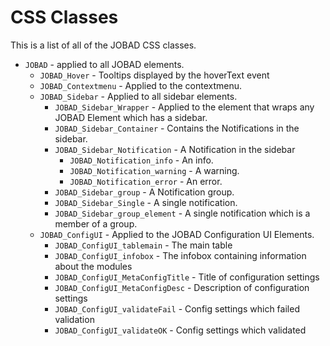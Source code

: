 # CSS Classes
This is a list of all of the JOBAD CSS classes. 

* `JOBAD` - applied to all JOBAD elements. 
	* `JOBAD_Hover` - Tooltips displayed by the hoverText event
	* `JOBAD_Contextmenu` - Applied to the contextmenu. 
	* `JOBAD_Sidebar` - Applied to all sidebar elements. 
		* `JOBAD_Sidebar_Wrapper` - Applied to the element that wraps any JOBAD Element which has a sidebar. 
		* `JOBAD_Sidebar_Container` - Contains the Notifications in the sidebar. 
		* `JOBAD_Sidebar_Notification` - A Notification in the sidebar
			* `JOBAD_Notification_info` - An info. 
			* `JOBAD_Notification_warning` - A warning. 
			* `JOBAD_Notification_error` - An error. 
		* `JOBAD_Sidebar_group` - A Notification group. 
		* `JOBAD_Sidebar_Single` - A single notification. 
		* `JOBAD_Sidebar_group_element` - A single notification which is a member of a group. 
	* `JOBAD_ConfigUI` - Applied to the JOBAD Configuration UI Elements. 
		* `JOBAD_ConfigUI_tablemain` - The main table
		* `JOBAD_ConfigUI_infobox` - The infobox containing information about the modules
		* `JOBAD_ConfigUI_MetaConfigTitle` - Title of configuration settings
		* `JOBAD_ConfigUI_MetaConfigDesc` - Description of configuration settings
		* `JOBAD_ConfigUI_validateFail` - Config settings which failed validation
		* `JOBAD_ConfigUI_validateOK` - Config settings which validated



